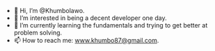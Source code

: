 - 👋 Hi, I’m @Khumbolawo.
- 👀 I’m interested in being a decent developer one day.
- 🌱 I’m currently learning the fundamentals and trying to get better at problem solving.
- 📫 How to reach me: www.khumbo87@gmail.com.

<!---
Khumbolawo/Khumbolawo is a ✨ special ✨ repository because its `README.md` (this file) appears on your GitHub profile.
You can click the Preview link to take a look at your changes.
--->
